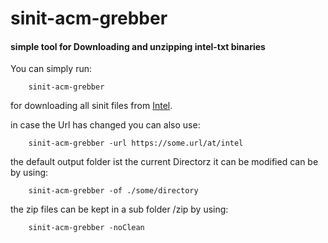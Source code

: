 # sinit-acm-grebber

#### simple tool for Downloading and unzipping intel-txt binaries

You can simply run:

```
    sinit-acm-grebber
```
for downloading all sinit files from [Intel]( https://software.intel.com/content/www/us/en/develop/articles/intel-trusted-execution-technology.html).


in case the Url has changed you can also use: 
```
    sinit-acm-grebber -url https://some.url/at/intel
```


the default output folder ist the current Directorz it can be modified can be by using:
```
    sinit-acm-grebber -of ./some/directory
```


the zip files can be kept in a sub folder /zip by using:
```
    sinit-acm-grebber -noClean
```
